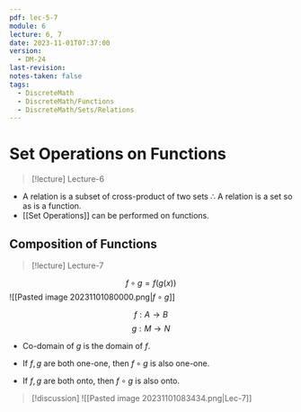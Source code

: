 ```yaml
---
pdf: lec-5-7
module: 6
lecture: 6, 7
date: 2023-11-01T07:37:00
version:
  - DM-24
last-revision: 
notes-taken: false
tags:
  - DiscreteMath
  - DiscreteMath/Functions
  - DiscreteMath/Sets/Relations
---
```

# Set Operations on Functions
> [!lecture] Lecture-6

- A relation is a subset of cross-product of two sets $\therefore$ A relation is a set so as is a function.
- [[Set Operations]] can be performed on functions.


## Composition of Functions
> [!lecture] Lecture-7

$$
f \circ g = f(g(x))
$$
![[Pasted image 20231101080000.png|$f \circ g$]]

$$
f : A \rightarrow B
$$
$$
g : M \rightarrow N
$$
- Co-domain of $g$ is the domain of $f$.

- If $f, g$ are both one-one, then $f \circ g$ is also one-one.
- If $f, g$ are both onto, then $f \circ g$ is also onto.

> [!discussion] 
> ![[Pasted image 20231101083434.png|Lec-7]]

